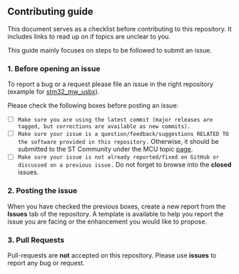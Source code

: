 ## Contributing guide

This document serves as a checklist before contributing to this repository.
It includes links to read up on if topics are unclear to you.

This guide mainly focuses on steps to be followed to submit an issue.

### 1. Before opening an issue

To report a bug or a request please file an issue in the right repository
(example for [stm32_mw_usbx](https://github.com/STMicroelectronics/stm32_mw_usbx/issues/new/choose)).

Please check the following boxes before posting an issue:
- [ ] `Make sure you are using the latest commit (major releases are tagged, but corrections are available as new commits).`
- [ ] `Make sure your issue is a question/feedback/suggestions RELATED TO the software provided in this repository.` Otherwise, it should be submitted to the ST Community under the MCU topic [page](https://community.st.com/s/topic/0TO0X000000BSqSWAW/stm32-mcus).
- [ ] `Make sure your issue is not already reported/fixed on GitHub or discussed on a previous issue.` Do not forget to browse into the **closed** issues.

### 2. Posting the issue

When you have checked the previous boxes, create a new report from the **Issues** tab of the repository. A template is available to help you report the issue you are facing or the enhancement you would like to propose.

### 3. Pull Requests

Pull-requests are **not** accepted on this repository. Please use **issues** to report any bug or request.

